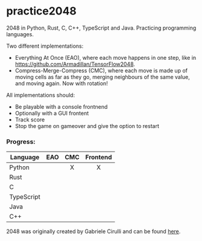 # practice2048
2048 in Python, Rust, C, C++, TypeScript and Java. Practicing programming languages.

Two different implementations:
* Everything At Once (EAO), where each move happens in one step, like in https://github.com/Armadillan/TensorFlow2048.
* Compress-Merge-Compress (CMC), where each move is made up of moving cells as far as they go, merging neighbours of the same value, and moving again. Now with rotation!

All implementations should:
* Be playable with a console frontnend
* Optionally with a GUI frontent
* Track score
* Stop the game on gameover and give the option to restart

### Progress:
| Language   | EAO | CMC | Frontend |
|------------|:---:|:---:|:--------:|
| Python     |     |  X  |     X    |
| Rust       |     |     |          |
| C          |     |     |          |
| TypeScript |     |     |          |
| Java       |     |     |          |
| C++        |     |     |          |

2048 was originally created by Gabriele Cirulli and can be found [here](https://play2048.co/).
